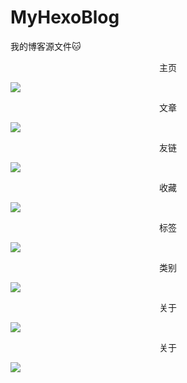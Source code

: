 # MyHexoBlog
我的博客源文件🐱







<center>主页</center>

![](https://pictures-1257961856.cos.ap-shanghai.myqcloud.com/images/blog_images/README/0.png)

<center>文章</center>

![](https://pictures-1257961856.cos.ap-shanghai.myqcloud.com/images/blog_images/README/%201.png)

<center>友链</center>

![](https://pictures-1257961856.cos.ap-shanghai.myqcloud.com/images/blog_images/README/%202.png)

<center>收藏</center>

![](https://pictures-1257961856.cos.ap-shanghai.myqcloud.com/images/blog_images/README/%203.png)

<center>标签</center>

![](https://pictures-1257961856.cos.ap-shanghai.myqcloud.com/images/blog_images/README/%204.png)

<center>类别</center>

![](https://pictures-1257961856.cos.ap-shanghai.myqcloud.com/images/blog_images/README/%205.png)

<center>关于</center>

![](https://pictures-1257961856.cos.ap-shanghai.myqcloud.com/images/blog_images/README/%206.png)

<center>关于</center>

![](https://pictures-1257961856.cos.ap-shanghai.myqcloud.com/images/blog_images/README/%207.png)